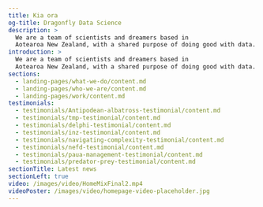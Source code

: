 ```yaml
---
title: Kia ora
og-title: Dragonfly Data Science
description: >
  We are a team of scientists and dreamers based in
  Aotearoa New Zealand, with a shared purpose of doing good with data.
introduction: >
  We are a team of scientists and dreamers based in
  Aotearoa New Zealand, with a shared purpose of doing good with data.
sections:
  - landing-pages/what-we-do/content.md
  - landing-pages/who-we-are/content.md
  - landing-pages/work/content.md
testimonials:
  - testimonials/Antipodean-albatross-testimonial/content.md
  - testimonials/tmp-testimonial/content.md
  - testimonials/delphi-testimonial/content.md
  - testimonials/inz-testimonial/content.md
  - testimonials/navigating-complexity-testimonial/content.md
  - testimonials/nefd-testimonial/content.md
  - testimonials/paua-management-testimonial/content.md
  - testimonials/predator-prey-testimonial/content.md
sectionTitle: Latest news
sectionLeft: true
video: /images/video/HomeMixFinal2.mp4
videoPoster: /images/video/homepage-video-placeholder.jpg
---
```

